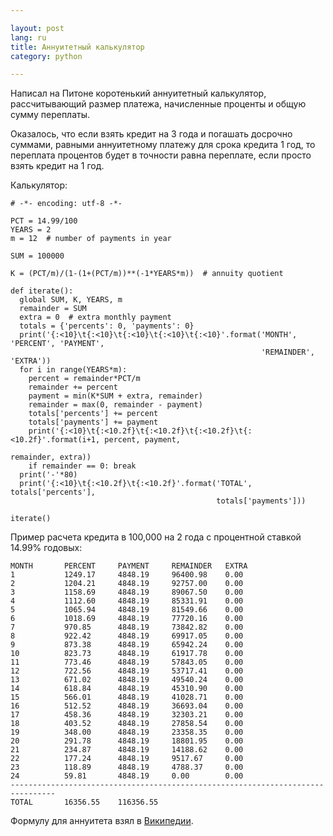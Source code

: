 ```yaml
---

layout: post  
lang: ru  
title: Аннуитетный калькулятор  
category: python  

---
```


Написал на Питоне коротенький аннуитетный калькулятор, рассчитывающий размер платежа, начисленные проценты и общую сумму переплаты. 

Оказалось, что если взять кредит на 3 года и погашать досрочно суммами, равными аннуитетному платежу для срока кредита 1 год, то переплата процентов будет в точности равна переплате, если просто взять кредит на 1 год.

Калькулятор:

    # -*- encoding: utf-8 -*-

    PCT = 14.99/100
    YEARS = 2
    m = 12  # number of payments in year

    SUM = 100000

    K = (PCT/m)/(1-(1+(PCT/m))**(-1*YEARS*m))  # annuity quotient

    def iterate():
      global SUM, K, YEARS, m
      remainder = SUM
      extra = 0  # extra monthly payment 
      totals = {'percents': 0, 'payments': 0}
      print('{:<10}\t{:<10}\t{:<10}\t{:<10}\t{:<10}'.format('MONTH', 'PERCENT', 'PAYMENT',
                                                            'REMAINDER', 'EXTRA'))
      for i in range(YEARS*m):
        percent = remainder*PCT/m
        remainder += percent        
        payment = min(K*SUM + extra, remainder)
        remainder = max(0, remainder - payment)
        totals['percents'] += percent
        totals['payments'] += payment
        print('{:<10}\t{:<10.2f}\t{:<10.2f}\t{:<10.2f}\t{:<10.2f}'.format(i+1, percent, payment,
                                                                          remainder, extra))
        if remainder == 0: break
      print('-'*80)
      print('{:<10}\t{:<10.2f}\t{:<10.2f}'.format('TOTAL', totals['percents'],
                                                  totals['payments']))

    iterate()

Пример расчета кредита в 100,000 на 2 года с процентной ставкой 14.99% годовых:

    MONTH       PERCENT   	PAYMENT   	REMAINDER 	EXTRA     
    1         	1249.17   	4848.19   	96400.98  	0.00      
    2         	1204.21   	4848.19   	92757.00  	0.00      
    3         	1158.69   	4848.19   	89067.50  	0.00      
    4         	1112.60   	4848.19   	85331.91  	0.00      
    5         	1065.94   	4848.19   	81549.66  	0.00      
    6         	1018.69   	4848.19   	77720.16  	0.00      
    7         	970.85    	4848.19   	73842.82  	0.00      
    8         	922.42    	4848.19   	69917.05  	0.00      
    9         	873.38    	4848.19   	65942.24  	0.00      
    10        	823.73    	4848.19   	61917.78  	0.00      
    11        	773.46    	4848.19   	57843.05  	0.00      
    12        	722.56    	4848.19   	53717.41  	0.00      
    13        	671.02    	4848.19   	49540.24  	0.00      
    14        	618.84    	4848.19   	45310.90  	0.00      
    15        	566.01    	4848.19   	41028.71  	0.00      
    16        	512.52    	4848.19   	36693.04  	0.00      
    17        	458.36    	4848.19   	32303.21  	0.00      
    18        	403.52    	4848.19   	27858.54  	0.00      
    19        	348.00    	4848.19   	23358.35  	0.00      
    20        	291.78    	4848.19   	18801.95  	0.00      
    21        	234.87    	4848.19   	14188.62  	0.00      
    22        	177.24    	4848.19   	9517.67   	0.00      
    23        	118.89    	4848.19   	4788.37   	0.00      
    24        	59.81     	4848.19   	0.00      	0.00      
    --------------------------------------------------------------------------------
    TOTAL     	16356.55  	116356.55 

Формулу для аннуитета взял в [Википедии](http://ru.wikipedia.org/wiki/%D0%90%D0%BD%D0%BD%D1%83%D0%B8%D1%82%D0%B5%D1%82).

